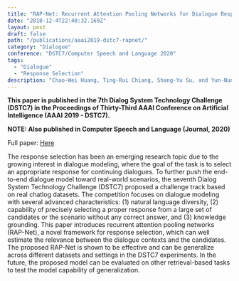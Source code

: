 ```yaml
---
title: "RAP-Net: Recurrent Attention Pooling Networks for Dialogue Response Selection"
date: "2018-12-4T22:40:32.169Z"
layout: post
draft: false
path: "/publications/aaai2019-dstc7-rapnet/"
category: "Dialogue"
conference: "DSTC7/Computer Speech and Language 2020"
tags:
  - "Dialogue"
  - "Response Selection"
description: "Chao-Wei Huang, Ting-Rui Chiang, Shang-Yu Su, and Yun-Nung Chen"
---
```


<b>This paper is published in the 7th Dialog System Technology Challenge (DSTC7) in the Proceedings of Thirty-Third AAAI Conference on Artificial Intelligence (AAAI 2019 - DSTC7).</b>

<b>NOTE: Also published in Computer Speech and Language (Journal, 2020)</b>

Full paper:
<a href="./AAAI_2019___DSTC_Track_1.pdf" target="_blank">Here</a>


The response selection has been an emerging research topic due to the growing interest in dialogue modeling, where the goal of the task is to select an appropriate response for continuing dialogues.
To further push the end-to-end dialogue model toward real-world scenarios, the seventh Dialog System Technology Challenge (DSTC7) proposed a challenge track based on real chatlog datasets.
The competition focuses on dialogue modeling with several advanced characteristics: (1) natural language diversity, (2) capability of precisely selecting a proper response from a large set of candidates or the scenario without any correct answer, and (3) knowledge grounding.
This paper introduces recurrent attention pooling networks (RAP-Net), a novel framework for response selection, which can well estimate the relevance between the dialogue contexts and the candidates.
The proposed RAP-Net is shown to be effective and can be generalize across different datasets and settings in the DSTC7 experiments.
In the future, the proposed model can be evaluated on other retrieval-based tasks to test the model capability of generalization.
